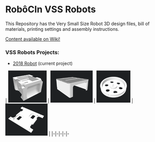 # RobôCIn VSS Robots
This Repository has the Very Small Size Robot 3D design files, bill of materials, printing settings and assembly instructions.

[Content available on Wiki!](https://github.com/robocin/vss-mechanics/wiki)

### VSS Robots Projects:
-  [2018 Robot](https://github.com/robocin/vss-mechanics/wiki/VSS-Robot-2018) (current project)

| <img src="./2018-robot/img/rc_base.png" height="100"> | <img src="./2018-robot/img/rc_top_cover.png" height="100"> | <img src="./2018-robot/img/rc_wheel.png" height="100"> | <img src="./2018-robot/img/rc_low_cover.png" height="100"> |
|-|-|-|-|-